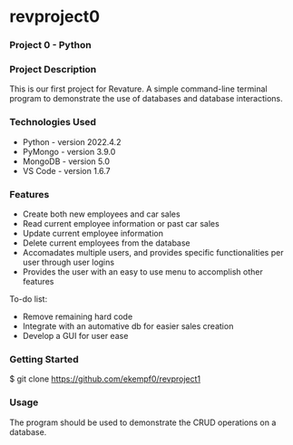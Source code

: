 # revproject0
### Project 0 - Python

### Project Description
This is our first project for Revature. A simple command-line terminal program to demonstrate the use of databases and database interactions. 

### Technologies Used
- Python - version 2022.4.2
- PyMongo - version 3.9.0
- MongoDB - version 5.0
- VS Code - version 1.6.7

### Features
- Create both new employees and car sales
- Read current employee information or past car sales
- Update current employee information
- Delete current employees from the database
- Accomadates multiple users, and provides specific functionalities per user through user logins
- Provides the user with an easy to use menu to accomplish other features

To-do list:
- Remove remaining hard code
- Integrate with an automative db for easier sales creation
- Develop a GUI for user ease


### Getting Started

$ git clone https://github.com/ekempf0/revproject1

### Usage

The program should be used to demonstrate the CRUD operations on a database.


